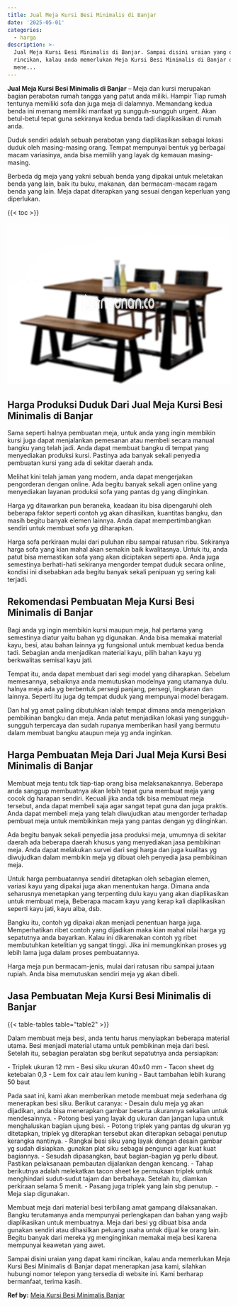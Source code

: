 ```yaml
---
title: Jual Meja Kursi Besi Minimalis di Banjar
date: '2025-05-01'
categories:
  - harga
description: >-
  Jual Meja Kursi Besi Minimalis di Banjar. Sampai disini uraian yang dapat kami
  rincikan, kalau anda memerlukan Meja Kursi Besi Minimalis di Banjar dapat
  mene...
---
```


**Jual Meja Kursi Besi Minimalis di Banjar** – Meja dan kursi merupakan bagian perabotan rumah tangga yang patut anda miliki. Hampir Tiap rumah tentunya memiliki sofa dan juga meja di dalamnya. Memandang kedua benda ini memang memiliki manfaat yg sungguh-sungguh urgent. Akan betul-betul tepat guna sekiranya kedua benda tadi diaplikasikan di rumah anda.

Duduk sendiri adalah sebuah perabotan yang diaplikasikan sebagai lokasi duduk oleh masing-masing orang. Tempat mempunyai bentuk yg berbagai macam variasinya, anda bisa memilih yang layak dg kemauan masing-masing.

Berbeda dg meja yang yakni sebuah benda yang dipakai untuk meletakan benda yang lain, baik itu buku, makanan, dan bermacam-macam ragam benda yang lain. Meja dapat diterapkan yang sesuai dengan keperluan yang diperlukan.

{{< toc >}}

![Jual Meja Kursi Besi Minimalis di Banjar](/images/jual-meja-besi-murah02.png)

## Harga Produksi Duduk Dari Jual Meja Kursi Besi Minimalis di Banjar

Sama seperti halnya pembuatan meja, untuk anda yang ingin membikin kursi juga dapat menjalankan pemesanan atau membeli secara manual bangku yang telah jadi. Anda dapat membuat bangku di tempat yang menyediakan produksi kursi. Pastinya ada banyak sekali penyedia pembuatan kursi yang ada di sekitar daerah anda.

Melihat kini telah jaman yang modern, anda dapat mengerjakan pengorderan dengan online. Ada begitu banyak sekali agen online yang menyediakan layanan produksi sofa yang pantas dg yang diinginkan.

Harga yg ditawarkan pun beraneka, keadaan itu bisa dipengaruhi oleh beberapa faktor seperti contoh yg akan dihasilkan, kuantitas bangku, dan masih begitu banyak elemen lainnya. Anda dapat mempertimbangkan sendiri untuk membuat sofa yg diharapkan.

Harga sofa perkiraan mulai dari puluhan ribu sampai ratusan ribu. Sekiranya harga sofa yang kian mahal akan semakin baik kwalitasnya. Untuk itu, anda patut bisa memastikan sofa yang akan diciptakan seperti apa. Anda juga semestinya berhati-hati sekiranya mengorder tempat duduk secara online, kondisi ini disebabkan ada begitu banyak sekali penipuan yg sering kali terjadi.

## Rekomendasi Pembuatan Meja Kursi Besi Minimalis di Banjar

Bagi anda yg ingin membikin kursi maupun meja, hal pertama yang semestinya diatur yaitu bahan yg digunakan. Anda bisa memakai material kayu, besi, atau bahan lainnya yg fungsional untuk membuat kedua benda tadi. Sebagian anda menjadikan material kayu, pilih bahan kayu yg berkwalitas semisal kayu jati.

Tempat itu, anda dapat membuat dari segi model yang diharapkan. Sebelum memesannya, sebaiknya anda memutuskan modelnya yang utamanya dulu. halnya meja ada yg berbentuk persegi panjang, persegi, lingkaran dan lainnya. Seperti itu juga dg tempat duduk yang mempunyai model beragam.

Dan hal yg amat paling dibutuhkan ialah tempat dimana anda mengerjakan pembikinan bangku dan meja. Anda patut menjadikan lokasi yang sungguh-sungguh terpercaya dan sudah rupanya memberikan hasil yang bermutu dalam membuat bangku ataupun meja yg anda inginkan.

## Harga Pembuatan Meja Dari Jual Meja Kursi Besi Minimalis di Banjar

Membuat meja tentu tdk tiap-tiap orang bisa melaksanakannya. Beberapa anda sanggup membuatnya akan lebih tepat guna membuat meja yang cocok dg harapan sendiri. Kecuali jika anda tdk bisa membuat meja tersebut, anda dapat membeli saja agar sangat tepat guna dan juga praktis. Anda dapat membeli meja yang telah diwujudkan atau mengorder terhadap pembuat meja untuk membikinkan meja yang pantas dengan yg diinginkan.

Ada begitu banyak sekali penyedia jasa produksi meja, umumnya di sekitar daerah ada beberapa daerah khusus yang menyediakan jasa pembikinan meja. Anda dapat melakukan survei dari segi harga dan juga kualitas yg diwujudkan dalam membikin meja yg dibuat oleh penyedia jasa pembikinan meja.

Untuk harga pembuatannya sendiri ditetapkan oleh sebagian elemen, variasi kayu yang dipakai juga akan menentukan harga. Dimana anda seharusnya menetapkan yang terpenting dulu kayu yang akan diaplikasikan untuk membuat meja, Beberapa macam kayu yang kerap kali diaplikasikan seperti kayu jati, kayu alba, dsb.

Bangku itu, contoh yg dipakai akan menjadi penentuan harga juga. Memperhatikan ribet contoh yang dijadikan maka kian mahal nilai harga yg sepatutnya anda bayarkan. Kalau ini dikarenakan contoh yg ribet membutuhkan ketelitian yg sangat tinggi. Jika ini memungkinkan proses yg lebih lama juga dalam proses pembuatannya.

Harga meja pun bermacam-jenis, mulai dari ratusan ribu sampai jutaan rupiah. Anda bisa memutuskan sendiri meja yg akan dibeli.

## Jasa Pembuatan Meja Kursi Besi Minimalis di Banjar

{{< table-tables table="table2" >}}

Dalam membuat meja besi, anda tentu harus menyiapkan beberapa material utama. Besi menjadi material utama untuk pembikinan meja dari besi. Setelah itu, sebagian peralatan sbg berikut sepatutnya anda persiapkan:

\- Triplek ukuran 12 mm - Besi siku ukuran 40x40 mm - Tacon sheet dg ketebalan 0,3 - Lem fox cair atau lem kuning - Baut tambahan lebih kurang 50 baut

Pada saat ini, kami akan memberikan metode membuat meja sederhana dg menerapkan besi siku. Berikut caranya: - Desain dulu meja yg akan dijadikan, anda bisa menerapkan gambar beserta ukurannya sekalian untuk mendesainnya. - Potong besi yang layak dg ukuran dan jangan lupa untuk menghaluskan bagian ujung besi. - Potong triplek yang pantas dg ukuran yg ditetapkan, triplek yg diterapkan tersebut akan diterapkan sebagai penutup kerangka nantinya. - Rangkai besi siku yang layak dengan desain gambar yg sudah disiapkan. gunakan plat siku sebagai pengunci agar kuat kuat bagiannya. - Sesudah dipasangkan, baut bagian-bagian yg perlu dibaut. Pastikan pelaksanaan pembautan dijalankan dengan kencang. - Tahap berikutnya adalah melekatkan tacon sheet ke permukaan triplek untuk menghindari sudut-sudut tajam dan berbahaya. Setelah itu, diamkan perkiraan selama 5 menit. - Pasang juga triplek yang lain sbg penutup. - Meja siap digunakan.

Membuat meja dari material besi terbilang amat gampang dilaksanakan. Bangku terutamanya anda mempunyai perlengkapan dan bahan yang wajib diaplikasikan untuk membuatnya. Meja dari besi yg dibuat bisa anda gunakan sendiri atau dihasilkan peluang usaha untuk dijual ke orang lain. Begitu banyak dari mereka yg menginginkan memakai meja besi karena mempunyai keawetan yang awet.

Sampai disini uraian yang dapat kami rincikan, kalau anda memerlukan Meja Kursi Besi Minimalis di Banjar dapat menerapkan jasa kami, silahkan hubungi nomor telepon yang tersedia di website ini. Kami berharap bermanfaat, terima kasih.

**Ref by:** [Meja Kursi Besi Minimalis Banjar](https://id.wikipedia.org/wiki/Meja)
